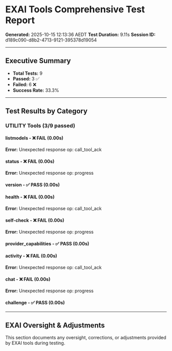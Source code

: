 # EXAI Tools Comprehensive Test Report
**Generated:** 2025-10-15 12:13:36 AEDT
**Test Duration:** 9.11s
**Session ID:** d189c090-d8b2-4713-9121-395378d19054

---

## Executive Summary

- **Total Tests:** 9
- **Passed:** 3 ✅
- **Failed:** 6 ❌
- **Success Rate:** 33.3%

---

## Test Results by Category

### UTILITY Tools (3/9 passed)

#### listmodels - ❌ FAIL (0.00s)

**Error:** Unexpected response op: call_tool_ack

#### status - ❌ FAIL (0.00s)

**Error:** Unexpected response op: progress

#### version - ✅ PASS (0.00s)


#### health - ❌ FAIL (0.00s)

**Error:** Unexpected response op: call_tool_ack

#### self-check - ❌ FAIL (0.00s)

**Error:** Unexpected response op: progress

#### provider_capabilities - ✅ PASS (0.00s)


#### activity - ❌ FAIL (0.00s)

**Error:** Unexpected response op: call_tool_ack

#### chat - ❌ FAIL (0.00s)

**Error:** Unexpected response op: progress

#### challenge - ✅ PASS (0.00s)


---

## EXAI Oversight & Adjustments

This section documents any oversight, corrections, or adjustments provided by EXAI tools during testing.
